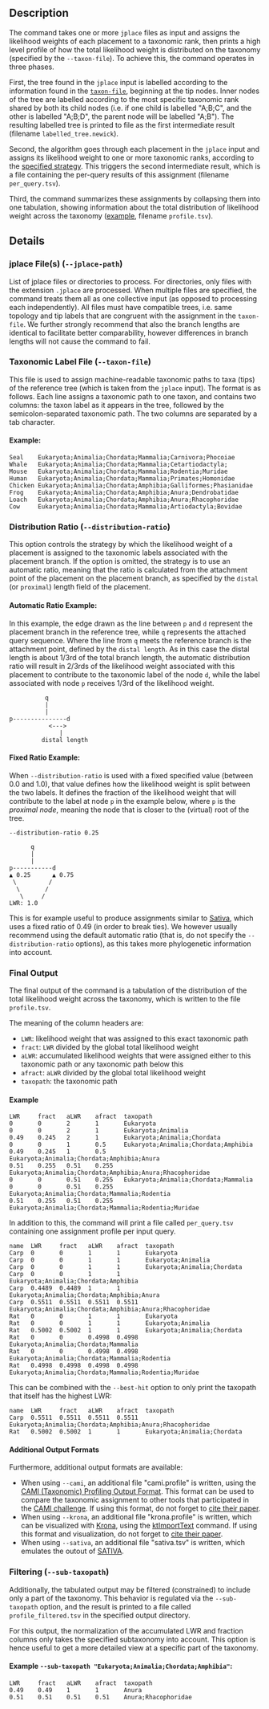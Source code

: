 ## Description

The command takes one or more `jplace` files as input and assigns the likelihood weights of each placement to a taxonomic rank, then prints a high level profile of how the total likelihood weight is distributed on the taxonomy (specified by the `--taxon-file`). To achieve this, the command operates in three phases.

First, the tree found in the `jplace` input is labelled according to the information found in the [`taxon-file`](#taxonomic-label-file--taxon-file), beginning at the tip nodes.
Inner nodes of the tree are labelled according to the most specific taxonomic rank shared by both its child nodes (i.e. if one child is labelled "A;B;C", and the other is labelled "A;B;D", the parent node will be labelled "A;B"). The resulting labelled tree is printed to file as the first intermediate result (filename `labelled_tree.newick`).

Second, the algorithm goes through each placement in the `jplace` input and assigns its likelihood weight to one or more taxonomic ranks, according to the [specified strategy](#distribution-ratio---distribution-ratio). This triggers the second intermediate result, which is a file containing the per-query results of this assignment (filename `per_query.tsv`).

Third, the command summarizes these assignments by collapsing them into one tabulation, showing information about the total distribution of likelihood weight across the taxonomy ([example](#final-output), filename `profile.tsv`).

## Details

### jplace File(s) (`--jplace-path`)

List of jplace files or directories to process. For directories, only files with the extension `.jplace` are processed. When multiple files are specified, the command treats them all as one collective input (as opposed to processing each independently).
All files must have compatible trees, i.e. same topology and tip labels that are congruent with the assignment in the `taxon-file`.
We further strongly recommend that also the branch lengths are identical to facilitate better comparability, however differences in branch lengths will not cause the command to fail.

### Taxonomic Label File (`--taxon-file`)

This file is used to assign machine-readable taxonomic paths to taxa (tips) of the reference tree (which is taken from the `jplace` input).
The format is as follows. Each line assigns a taxonomic path to one taxon, and contains two columns: the taxon label as it appears in the tree, followed by the semicolon-separated taxonomic path. The two columns are separated by a tab character.

#### Example:

```
Seal    Eukaryota;Animalia;Chordata;Mammalia;Carnivora;Phocoiae
Whale   Eukaryota;Animalia;Chordata;Mammalia;Cetartiodactyla;
Mouse   Eukaryota;Animalia;Chordata;Mammalia;Rodentia;Muridae
Human   Eukaryota;Animalia;Chordata;Mammalia;Primates;Homonidae
Chicken Eukaryota;Animalia;Chordata;Amphibia;Galliformes;Phasianidae
Frog    Eukaryota;Animalia;Chordata;Amphibia;Anura;Dendrobatidae
Loach   Eukaryota;Animalia;Chordata;Amphibia;Anura;Rhacophoridae
Cow     Eukaryota;Animalia;Chordata;Mammalia;Artiodactyla;Bovidae
```

### Distribution Ratio (`--distribution-ratio`)

This option controls the strategy by which the likelihood weight of a placement is assigned to the taxonomic labels associated with the placement branch.
If the option is omitted, the strategy is to use an automatic ratio, meaning that the ratio is calculated from the attachment point of the placement on the placement branch, as specified by the `distal` (or `proximal`) length field of the placement.

#### Automatic Ratio Example:

In this example, the edge drawn as the line between `p` and `d` represent the placement branch in the reference tree, while `q` represents the attached query sequence. Where the line from `q` meets the reference branch is the attachment point, defined by the `distal length`. As in this case the distal length is about 1/3rd of the total branch length, the automatic distribution ratio will result in 2/3rds of the likelihood weight associated with this placement to contribute to the taxonomic label of the node `d`, while the label associated with node `p` receives 1/3rd of the likelihood weight.

```
          q
          |
          |
p---------------d
           <--->
              |
         distal length
```

#### Fixed Ratio Example:

When `--distribution-ratio` is used with a fixed specified value (between 0.0 and 1.0), that value defines how the likelihood weight is split between the two labels.
It defines the fraction of the likelihood weight that will contribute to the label at node `p` in the example below, where `p` is the _proximal node_, meaning the node that is closer to the (virtual) root of the tree.

```
--distribution-ratio 0.25

      q
      |
      |
p-----------d
▲ 0.25      ▲ 0.75
 \         /
  \       /
   \     /
LWR: 1.0
```

This is for example useful to produce assignments similar to [Sativa](https://github.com/amkozlov/sativa), which uses a fixed ratio of 0.49 (in order to break ties).
We however usually recommend using the default automatic ratio (that is, do not specify the `--distribution-ratio` options), as this takes more phylogenetic information into account.

### Final Output

The final output of the command is a tabulation of the distribution of the total likelihood weight across the taxonomy, which is written to the file `profile.tsv`.

The meaning of the column headers are:

 - `LWR`: likelihood weight that was assigned to this exact taxonomic path
 - `fract`: `LWR` divided by the global total likelihood weight
 - `aLWR`: accumulated likelihood weights that were assigned either to this taxonomic path or any taxonomic path below this
 - `afract`: `aLWR` divided by the global total likelihood weight
 - `taxopath`: the taxonomic path

#### Example

 ```
 LWR     fract   aLWR    afract  taxopath
 0       0       2       1       Eukaryota
 0       0       2       1       Eukaryota;Animalia
 0.49    0.245   2       1       Eukaryota;Animalia;Chordata
 0       0       1       0.5     Eukaryota;Animalia;Chordata;Amphibia
 0.49    0.245   1       0.5     Eukaryota;Animalia;Chordata;Amphibia;Anura
 0.51    0.255   0.51    0.255   Eukaryota;Animalia;Chordata;Amphibia;Anura;Rhacophoridae
 0       0       0.51    0.255   Eukaryota;Animalia;Chordata;Mammalia
 0       0       0.51    0.255   Eukaryota;Animalia;Chordata;Mammalia;Rodentia
 0.51    0.255   0.51    0.255   Eukaryota;Animalia;Chordata;Mammalia;Rodentia;Muridae
 ```

In addition to this, the command will print a file called `per_query.tsv` containing one assignment profile per input query.
```
name  LWR     fract   aLWR    afract  taxopath
Carp  0       0       1       1       Eukaryota
Carp  0       0       1       1       Eukaryota;Animalia
Carp  0       0       1       1       Eukaryota;Animalia;Chordata
Carp  0       0       1       1       Eukaryota;Animalia;Chordata;Amphibia
Carp  0.4489  0.4489  1       1       Eukaryota;Animalia;Chordata;Amphibia;Anura
Carp  0.5511  0.5511  0.5511  0.5511  Eukaryota;Animalia;Chordata;Amphibia;Anura;Rhacophoridae
Rat   0       0       1       1       Eukaryota
Rat   0       0       1       1       Eukaryota;Animalia
Rat   0.5002  0.5002  1       1       Eukaryota;Animalia;Chordata
Rat   0       0       0.4998  0.4998  Eukaryota;Animalia;Chordata;Mammalia
Rat   0       0       0.4998  0.4998  Eukaryota;Animalia;Chordata;Mammalia;Rodentia
Rat   0.4998  0.4998  0.4998  0.4998  Eukaryota;Animalia;Chordata;Mammalia;Rodentia;Muridae

```

This can be combined with the `--best-hit` option to only print the taxopath that itself has the highest LWR:
```
name  LWR     fract   aLWR    afract  taxopath
Carp  0.5511  0.5511  0.5511  0.5511  Eukaryota;Animalia;Chordata;Amphibia;Anura;Rhacophoridae
Rat   0.5002  0.5002  1       1       Eukaryota;Animalia;Chordata
```

#### Additional Output Formats

Furthermore, additional output formats are available:

 - When using `--cami`, an additional file "cami.profile" is written, using the
   [CAMI (Taxonomic) Profiling Output Format](https://github.com/CAMI-challenge/contest_information/blob/master/file_formats/CAMI_TP_specification.mkd).
   This format can be used to compare the taxonomic assignment to other tools that participated in
   the [CAMI challenge](https://data.cami-challenge.org/).
   If using this format, do not forget to [cite their paper](https://www.nature.com/articles/nmeth.4458).
 - When using `--krona`, an additional file "krona.profile" is written, which can be visualized
   with [Krona](https://github.com/marbl/Krona/wiki), using the
   [ktImportText](https://github.com/marbl/Krona/wiki/Importing-text-and-XML-data#text) command.
   If using this format and visualization, do not forget to
   [cite their paper](https://www.ncbi.nlm.nih.gov/pubmed/21961884).
 - When using `--sativa`, an additional file "sativa.tsv" is written, which emulates the outout of [SATIVA](https://github.com/amkozlov/sativa).

### Filtering (`--sub-taxopath`)

Additionally, the tabulated output may be filtered (constrained) to include only a part of the taxonomy.
This behavior is regulated via the `--sub-taxopath` option, and the result is printed to a file called `profile_filtered.tsv` in the specified output directory.

For this output, the normalization of the accumulated LWR and fraction columns only takes the specified subtaxonomy into account.
This option is hence useful to get a more detailed view at a specific part of the taxonomy.

#### Example `--sub-taxopath "Eukaryota;Animalia;Chordata;Amphibia"`:

```
LWR     fract   aLWR    afract  taxopath
0.49    0.49    1       1       Anura
0.51    0.51    0.51    0.51    Anura;Rhacophoridae
```
